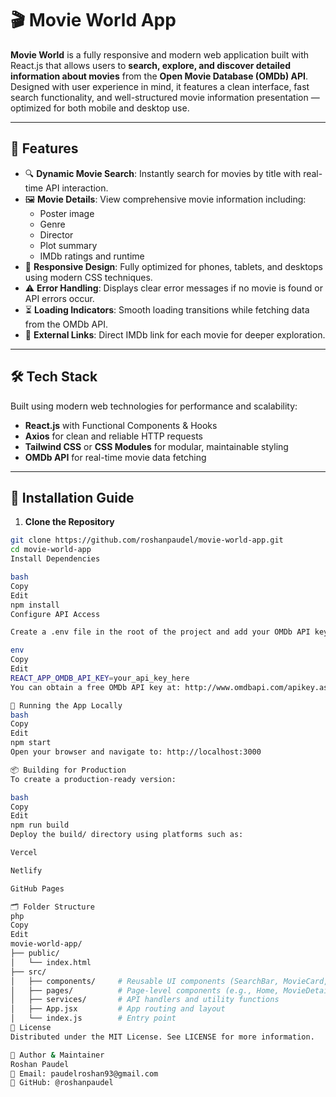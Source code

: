 # 🎬 Movie World App

**Movie World** is a fully responsive and modern web application built with React.js that allows users to **search, explore, and discover detailed information about movies** from the **Open Movie Database (OMDb) API**. Designed with user experience in mind, it features a clean interface, fast search functionality, and well-structured movie information presentation — optimized for both mobile and desktop use.

---

## 🚀 Features

- 🔍 **Dynamic Movie Search**: Instantly search for movies by title with real-time API interaction.
- 🖼️ **Movie Details**: View comprehensive movie information including:
  - Poster image
  - Genre
  - Director
  - Plot summary
  - IMDb ratings and runtime
- 📱 **Responsive Design**: Fully optimized for phones, tablets, and desktops using modern CSS techniques.
- ⚠️ **Error Handling**: Displays clear error messages if no movie is found or API errors occur.
- ⏳ **Loading Indicators**: Smooth loading transitions while fetching data from the OMDb API.
- 🔗 **External Links**: Direct IMDb link for each movie for deeper exploration.

---

## 🛠️ Tech Stack

Built using modern web technologies for performance and scalability:

- **React.js** with Functional Components & Hooks  
- **Axios** for clean and reliable HTTP requests  
- **Tailwind CSS** or **CSS Modules** for modular, maintainable styling  
- **OMDb API** for real-time movie data fetching

---

## 🧩 Installation Guide

1. **Clone the Repository**

```bash
git clone https://github.com/roshanpaudel/movie-world-app.git
cd movie-world-app
Install Dependencies

bash
Copy
Edit
npm install
Configure API Access

Create a .env file in the root of the project and add your OMDb API key:

env
Copy
Edit
REACT_APP_OMDB_API_KEY=your_api_key_here
You can obtain a free OMDb API key at: http://www.omdbapi.com/apikey.aspx

🚦 Running the App Locally
bash
Copy
Edit
npm start
Open your browser and navigate to: http://localhost:3000

📦 Building for Production
To create a production-ready version:

bash
Copy
Edit
npm run build
Deploy the build/ directory using platforms such as:

Vercel

Netlify

GitHub Pages

🗂 Folder Structure
php
Copy
Edit
movie-world-app/
├── public/
│   └── index.html
├── src/
│   ├── components/     # Reusable UI components (SearchBar, MovieCard, etc.)
│   ├── pages/          # Page-level components (e.g., Home, MovieDetails)
│   ├── services/       # API handlers and utility functions
│   ├── App.jsx         # App routing and layout
│   └── index.js        # Entry point
📄 License
Distributed under the MIT License. See LICENSE for more information.

👤 Author & Maintainer
Roshan Paudel
📧 Email: paudelroshan93@gmail.com
🐙 GitHub: @roshanpaudel

